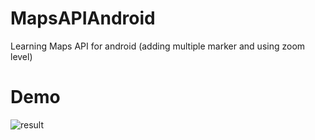 # MapsAPIAndroid
Learning Maps API for android (adding multiple marker and using zoom level)
# Demo
![result](https://user-images.githubusercontent.com/41731559/235663452-a9f1802b-c26b-484f-9e50-83f942ad9117.png)
